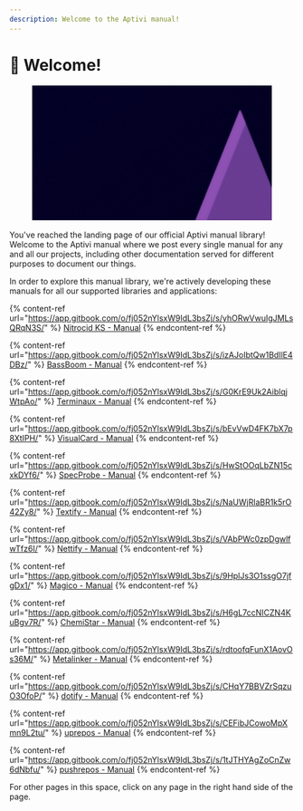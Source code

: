 ```yaml
---
description: Welcome to the Aptivi manual!
---
```


# 👋 Welcome!

<figure><img src=".gitbook/assets/aptivi-bg-2k.png" alt=""><figcaption></figcaption></figure>

You've reached the landing page of our official Aptivi manual library! Welcome to the Aptivi manual where we post every single manual for any and all our projects, including other documentation served for different purposes to document our things.

In order to explore this manual library, we're actively developing these manuals for all our supported libraries and applications:

{% content-ref url="https://app.gitbook.com/o/fj052nYlsxW9IdL3bsZj/s/yhORwVwuIgJMLsQRqN3S/" %}
[Nitrocid KS - Manual](https://app.gitbook.com/o/fj052nYlsxW9IdL3bsZj/s/yhORwVwuIgJMLsQRqN3S/)
{% endcontent-ref %}

{% content-ref url="https://app.gitbook.com/o/fj052nYlsxW9IdL3bsZj/s/izAJoIbtQw1BdIlE4DBz/" %}
[BassBoom - Manual](https://app.gitbook.com/o/fj052nYlsxW9IdL3bsZj/s/izAJoIbtQw1BdIlE4DBz/)
{% endcontent-ref %}

{% content-ref url="https://app.gitbook.com/o/fj052nYlsxW9IdL3bsZj/s/G0KrE9Uk2AiblqjWtpAo/" %}
[Terminaux - Manual](https://app.gitbook.com/o/fj052nYlsxW9IdL3bsZj/s/G0KrE9Uk2AiblqjWtpAo/)
{% endcontent-ref %}

{% content-ref url="https://app.gitbook.com/o/fj052nYlsxW9IdL3bsZj/s/bEvVwD4FK7bX7p8XtIPH/" %}
[VisualCard - Manual](https://app.gitbook.com/o/fj052nYlsxW9IdL3bsZj/s/bEvVwD4FK7bX7p8XtIPH/)
{% endcontent-ref %}

{% content-ref url="https://app.gitbook.com/o/fj052nYlsxW9IdL3bsZj/s/HwStOOqLbZN15cxkDYf6/" %}
[SpecProbe - Manual](https://app.gitbook.com/o/fj052nYlsxW9IdL3bsZj/s/HwStOOqLbZN15cxkDYf6/)
{% endcontent-ref %}

{% content-ref url="https://app.gitbook.com/o/fj052nYlsxW9IdL3bsZj/s/NaUWjRlaBR1k5rO42Zy8/" %}
[Textify - Manual](https://app.gitbook.com/o/fj052nYlsxW9IdL3bsZj/s/NaUWjRlaBR1k5rO42Zy8/)
{% endcontent-ref %}

{% content-ref url="https://app.gitbook.com/o/fj052nYlsxW9IdL3bsZj/s/VAbPWc0zpDgwlfwTfz6I/" %}
[Nettify - Manual](https://app.gitbook.com/o/fj052nYlsxW9IdL3bsZj/s/VAbPWc0zpDgwlfwTfz6I/)
{% endcontent-ref %}

{% content-ref url="https://app.gitbook.com/o/fj052nYlsxW9IdL3bsZj/s/9HplJs3O1ssgO7jfgDx1/" %}
[Magico - Manual](https://app.gitbook.com/o/fj052nYlsxW9IdL3bsZj/s/9HplJs3O1ssgO7jfgDx1/)
{% endcontent-ref %}

{% content-ref url="https://app.gitbook.com/o/fj052nYlsxW9IdL3bsZj/s/H6gL7ccNICZN4KuBgv7R/" %}
[ChemiStar - Manual](https://app.gitbook.com/o/fj052nYlsxW9IdL3bsZj/s/H6gL7ccNICZN4KuBgv7R/)
{% endcontent-ref %}

{% content-ref url="https://app.gitbook.com/o/fj052nYlsxW9IdL3bsZj/s/rdtoofqFunX1AovOs36M/" %}
[Metalinker - Manual](https://app.gitbook.com/o/fj052nYlsxW9IdL3bsZj/s/rdtoofqFunX1AovOs36M/)
{% endcontent-ref %}

{% content-ref url="https://app.gitbook.com/o/fj052nYlsxW9IdL3bsZj/s/CHqY7BBVZrSqzuO3OfoP/" %}
[dotify - Manual](https://app.gitbook.com/o/fj052nYlsxW9IdL3bsZj/s/CHqY7BBVZrSqzuO3OfoP/)
{% endcontent-ref %}

{% content-ref url="https://app.gitbook.com/o/fj052nYlsxW9IdL3bsZj/s/CEFibJCowoMpXmn9L2tu/" %}
[uprepos - Manual](https://app.gitbook.com/o/fj052nYlsxW9IdL3bsZj/s/CEFibJCowoMpXmn9L2tu/)
{% endcontent-ref %}

{% content-ref url="https://app.gitbook.com/o/fj052nYlsxW9IdL3bsZj/s/1tJTHYAgZoCnZw6dNbfu/" %}
[pushrepos - Manual](https://app.gitbook.com/o/fj052nYlsxW9IdL3bsZj/s/1tJTHYAgZoCnZw6dNbfu/)
{% endcontent-ref %}

For other pages in this space, click on any page in the right hand side of the page.
